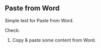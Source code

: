 ## Paste from Word

Simple test for Paste from Word.

Check:

1. Copy & paste some content from Word.
